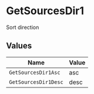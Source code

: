 # GetSourcesDir1

Sort direction


## Values

| Name                 | Value                |
| -------------------- | -------------------- |
| `GetSourcesDir1Asc`  | asc                  |
| `GetSourcesDir1Desc` | desc                 |